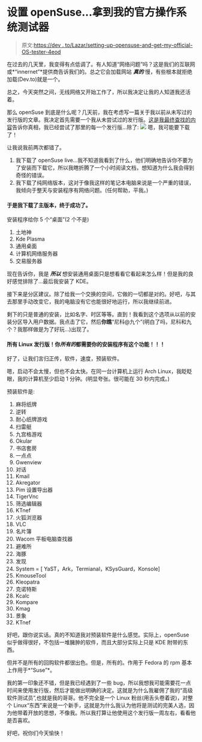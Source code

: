 # 设置 openSuse...拿到我的官方操作系统测试器

> 原文:[https://dev . to/Lazar/setting-up-opensuse-and-get-my-official-OS-tester-4eod](https://dev.to/lazar/setting-up-opensuse-and-getting-my-official-os-tester-4eod)

在过去的几天里，我变得有点低调了。有人知道“网络问题”吗？这是我们的互联网或*“innernet”*提供商告诉我们的。总之它会加载网站 ***真的*** 慢，有些根本就拒绝加载(Dev.to)就是一个。

总之，今天突然之间，无线网络又开始工作了，所以我决定让我的人知道我还活着。

那么 openSuse 到底是什么呢？几天前，我在考虑写一篇关于我以前从未写过的发行版的文章。我决定首先需要一个我从未尝试过的发行版。[这是我最终查找的内容](https://www.google.com/search?q=linux+distros&oq=linux+distros&aqs=chrome..69i57j0l5.5229j0j0&sourceid=chrome&ie=UTF-8)告诉你真相，我已经尝试了那里的每一个发行版...除了: [![](../Images/6f049837f9dd8ce6a75691cfcb890072.png)](https://res.cloudinary.com/practicaldev/image/fetch/s--t1EsQKc8--/c_limit%2Cf_auto%2Cfl_progressive%2Cq_auto%2Cw_880/https://bluemarlin1134.github.io/randomimageurls/suse.png) 
嗯，我可能要下载了！

让我说我前两次都错了。

1.  我下载了 openSuse live...我不知道我看到了什么，他们明确地告诉你不要为了安装而下载它，所以我瞎折腾了一个小时阅读文档，想知道为什么我会得到奇怪的错误。
2.  我下载了纯网络版本，这对于像我这样的笔记本电脑来说是一个严重的错误，我倾向于整天与安装程序有网络问题。(任何帮助，平我。)

#### [](#so-i-downloaded-the-main-version-and-it-finally-worked)于是我下载了主版本，终于成功了。

安装程序给你 5 个“桌面”(2 个不是)

1.  土地神
2.  Kde Plasma
3.  通用桌面
4.  计算机网络服务器
5.  交易服务器

现在告诉你，我是 ***所以*** 想安装通用桌面只是想看看它看起来怎么样！但是我的良好感觉排除了...最后我安装了 KDE。

接下来是分区建议。除了给我一个交换的空间，它做的一切都是对的。好吧，与其去那里手动改变它，我的电脑没有它也能很好地运行，所以我继续前进。

剩下的只是普通的安装，比如名字、时区等等。直到！我看到这个选项从以前的安装分区导入用户数据。我点击了它，然后**你瞧**“尼科@九个”(明白了吗，尼科和九个？我那样做是为了好玩...)出现了。

#### [](#all-linux-distros-you-all-need-this-feature-in-your-installer)**所有 Linux 发行版！你*所有的*都需要你的安装程序有这个功能！！！**

好了，让我们言归正传，软件，速度，预装软件。

嗯，启动不会太慢，但也不会太快。在同一台计算机上运行 Arch Linux，我眨眨眼，我的计算机至少启动 1 分钟。(明显夸张。很可能在 30 秒内完成。)

预装软件是:

1.  麻将纸牌
2.  逆转
3.  耐心纸牌游戏
4.  扫雷艇
5.  九宫格游戏
6.  Okular
7.  书店套房
8.  一点点
9.  Gwenview
10.  对话
11.  Kmail
12.  Akregator
13.  Pim 设置导出器
14.  TigerVnc
15.  筛选编辑器
16.  KTnef
17.  火狐浏览器
18.  VLC
19.  名片簿
20.  Wacom 平板电脑查找器
21.  避难所
22.  海豚
23.  发现
24.  System = [ YaST，Ark，Termianal，KSysGuard，Konsole]
25.  KmouseTool
26.  Kleopatra
27.  克诺特斯
28.  Kcalc
29.  Kompare
30.  Kmag
31.  景象
32.  KTnef

好吧，跟你说实话。真的不知道我对预装软件是什么感觉。实际上，openSuse 似乎做得很好，不包括一堆臃肿的软件，而且大部分实际上只是 KDE 附带的东西。

但并不是所有的回购软件都很出色。但是，所有的。作用于 Fedora 的 rpm 基本上作用于*“Suse”*。

我的第一印象还不错，但是我已经遇到了一些 bug，所以我想我可能需要花一点时间来使用发行版，然后才能做出明确的决定。这就是为什么我雇佣了我的“高级软件测试员”,也就是我的哥哥。他不完全是一个 Linux 粉丝(用舌头卷着说)，对整个 Linux“东西”来说是一个新手，这就是为什么我认为他将是测试的完美人选，因为他带着开放的思想，不像我。所以我打算让他使用这个发行版一周左右，看看他是否喜欢。

好吧，祝你们今天愉快！